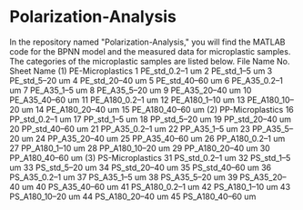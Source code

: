 # Polarization-Analysis

In the repository named "Polarization-Analysis," you will find the MATLAB code for the BPNN model and the measured data for microplastic samples. The categories of the microplastic samples are listed below.
File Name	 No.	 Sheet Name
(1) PE-Microplastics	1	PE_std_0.2–1 um
	2	PE_std_1–5 um
	3	PE_std_5–20 um
	4	PE_std_20–40 um
	5	PE_std_40–60 um
	6	PE_A35_0.2–1 um
	7	PE_A35_1–5 um
	8	PE_A35_5–20 um
	9	PE_A35_20–40 um
	10	PE_A35_40–60 um
	11	PE_A180_0.2–1 um
	12	PE_A180_1–10 um
	13	PE_A180_10–20 um
	14	PE_A180_20–40 um
	15	PE_A180_40–60 um
(2) PP-Microplastics	16	PP_std_0.2–1 um
	17	PP_std_1–5 um
	18	PP_std_5–20 um
	19	PP_std_20–40 um
	20	PP_std_40–60 um
	21	PP_A35_0.2–1 um
	22	PP_A35_1–5 um
	23	PP_A35_5–20 um
	24	PP_A35_20–40 um
	25	PP_A35_40–60 um
	26	PP_A180_0.2–1 um
	27	PP_A180_1–10 um
	28	PP_A180_10–20 um
	29	PP_A180_20–40 um
	30	PP_A180_40–60 um
(3) PS-Microplastics	31	PS_std_0.2–1 um
	32	PS_std_1–5 um
	33	PS_std_5–20 um
	34	PS_std_20–40 um
	35	PS_std_40–60 um
	36	PS_A35_0.2–1 um
	37	PS_A35_1–5 um
	38	PS_A35_5–20 um
	39	PS_A35_20–40 um
	40	PS_A35_40–60 um
	41	PS_A180_0.2–1 um
	42	PS_A180_1–10 um
	43	PS_A180_10–20 um
	44	PS_A180_20–40 um
	45	PS_A180_40–60 um
